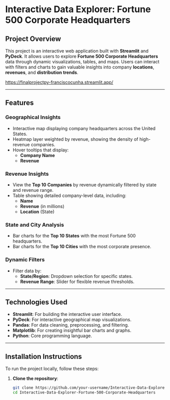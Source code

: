 # Interactive Data Explorer: Fortune 500 Corporate Headquarters

## Project Overview
This project is an interactive web application built with **Streamlit** and **PyDeck**. It allows users to explore **Fortune 500 Corporate Headquarters** data through dynamic visualizations, tables, and maps. Users can interact with filters and charts to gain valuable insights into company **locations**, **revenues**, and **distribution trends**.


https://finalprojectpy-franciscocunha.streamlit.app/

---

## Features

### **Geographical Insights**
- Interactive map displaying company headquarters across the United States.
- Heatmap layer weighted by revenue, showing the density of high-revenue companies.
- Hover tooltips that display:
  - **Company Name**
  - **Revenue**

### **Revenue Insights**
- View the **Top 10 Companies** by revenue dynamically filtered by state and revenue range.
- Table showing detailed company-level data, including:
  - **Name**
  - **Revenue** (in millions)
  - **Location** (State)

### **State and City Analysis**
- Bar charts for the **Top 10 States** with the most Fortune 500 headquarters.
- Bar charts for the **Top 10 Cities** with the most corporate presence.

### **Dynamic Filters**
- Filter data by:
  - **State/Region**: Dropdown selection for specific states.
  - **Revenue Range**: Slider for flexible revenue thresholds.

---

## Technologies Used
- **Streamlit**: For building the interactive user interface.
- **PyDeck**: For interactive geographical map visualizations.
- **Pandas**: For data cleaning, preprocessing, and filtering.
- **Matplotlib**: For creating insightful bar charts and graphs.
- **Python**: Core programming language.

---

## Installation Instructions

To run the project locally, follow these steps:

1. **Clone the repository**:
   ```bash
   git clone https://github.com/your-username/Interactive-Data-Explorer-Fortune-500-Corporate-Headquarters.git
   cd Interactive-Data-Explorer-Fortune-500-Corporate-Headquarters
